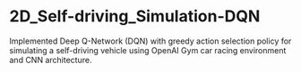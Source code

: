 # 2D_Self-driving_Simulation-DQN
Implemented Deep Q-Network (DQN) with greedy action selection policy for simulating a self-driving vehicle using OpenAI Gym car racing environment and CNN architecture.

